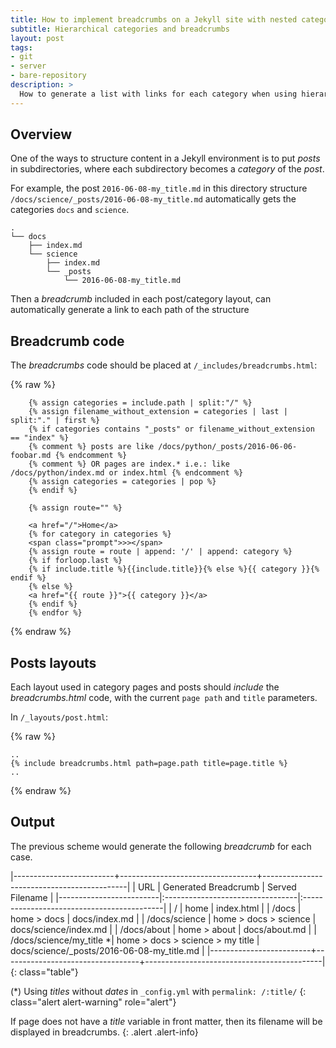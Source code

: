 ```yaml
---
title: How to implement breadcrumbs on a Jekyll site with nested categories
subtitle: Hierarchical categories and breadcrumbs
layout: post
tags:
- git
- server
- bare-repository
description: >
  How to generate a list with links for each category when using hierarchical categories in Jekyll
---
```


## Overview

One of the ways to structure content in a Jekyll environment is to put
_posts_ in subdirectories, where each subdirectory becomes a _category_
of the _post_.

For example, the post `2016-06-08-my_title.md` in this directory structure
`/docs/science/_posts/2016-06-08-my_title.md` automatically gets the 
categories `docs` and `science`.

~~~
.
└── docs
    ├── index.md
    └── science
        ├── index.md
        └── _posts
            └── 2016-06-08-my_title.md
~~~

Then a _breadcrumb_ included in each post/category layout, can automatically
generate a link to each path of the structure


## Breadcrumb code

The *breadcrumbs* code should be placed at `/_includes/breadcrumbs.html`:

{% raw %}
~~~ liquid
	{% assign categories = include.path | split:"/" %}
	{% assign filename_without_extension = categories | last | split:"." | first %}
	{% if categories contains "_posts" or filename_without_extension == "index" %}
	{% comment %} posts are like /docs/python/_posts/2016-06-06-foobar.md {% endcomment %}
	{% comment %} OR pages are index.* i.e.: like /docs/python/index.md or index.html {% endcomment %}
	{% assign categories = categories | pop %}
	{% endif %}

	{% assign route="" %}

	<a href="/">Home</a>
	{% for category in categories %}
	<span class="prompt">>></span>
	{% assign route = route | append: '/' | append: category %}
	{% if forloop.last %}
	{% if include.title %}{{include.title}}{% else %}{{ category }}{% endif %}
	{% else %}
	<a href="{{ route }}">{{ category }}</a> 
	{% endif %}
	{% endfor %}
~~~
{% endraw %}

## Posts layouts

Each layout used in category pages and posts should _include_
the _breadcrumbs.html_ code, with the current `page path` and `title`
parameters.

In `/_layouts/post.html`:

{% raw %} 
~~~ liquid
..
{% include breadcrumbs.html path=page.path title=page.title %}
..
~~~
{% endraw %}

## Output 

The previous scheme would generate the following _breadcrumb_ for each case.

|-------------------------+----------------------------------+--------------------------------------------|
| URL                     | Generated Breadcrumb             | Served Filename                            |
|-------------------------|:---------------------------------|:-------------------------------------------|
| /                       | home                             | index.html                                 |
| /docs                   | home > docs                      | docs/index.md                              |
| /docs/science           | home > docs > science            | docs/science/index.md                      |
| /docs/about             | home > about                     | docs/about.md                              |
| /docs/science/my_title *| home > docs > science > my title | docs/science/_posts/2016-06-08-my_title.md |
|-------------------------+----------------------------------+--------------------------------------------|
{: class="table"}

(*) Using _titles_ without _dates_ in `_config.yml` with `permalink: /:title/`
{: class="alert alert-warning" role="alert"}

If page does not have a *title* variable in front matter, then its
filename will be displayed in breadcrumbs.
{: .alert .alert-info}

